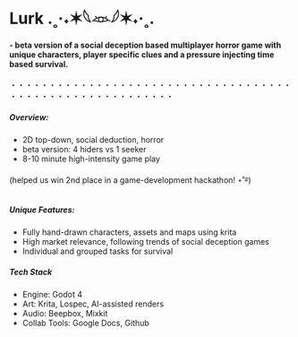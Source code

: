 # Lurk .˳·˖✶𓆩𓁺𓆪✶˖·˳.
#### - beta version of a social deception based multiplayer horror game with unique characters, player specific clues and a pressure injecting time based survival.
・・・・・・・・・・・・・・・・・・・・・・・・・・・・・・・・・・・・・・・・・・・・・・・・・・・・・・・・・
##### Overview:
* 2D top-down, social deduction, horror
* beta version: 4 hiders vs 1 seeker
* 8-10 minute high-intensity game play

(helped us win 2nd place in a game-development hackathon! ⋆˚࿔)

##### Unique Features:
* Fully hand-drawn characters, assets and maps using krita
* High market relevance, following trends of social deception games
* Individual and grouped tasks for survival

##### Tech Stack
* Engine: Godot 4
* Art: Krita, Lospec, AI-assisted renders
* Audio: Beepbox, Mixkit
* Collab Tools: Google Docs, Github
  
